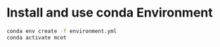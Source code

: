 # Install and use conda Environment

```bash
conda env create -f environment.yml
conda activate mcet
```